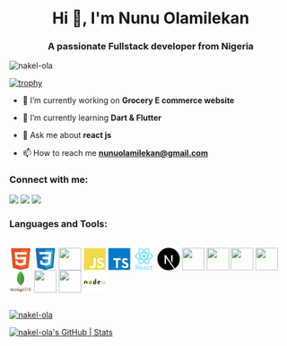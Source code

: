<h1 align="center">Hi 👋, I'm Nunu Olamilekan</h1>
<h3 align="center">A passionate Fullstack developer from Nigeria</h3>

<p align="left"> <img src="https://komarev.com/ghpvc/?username=nakel-ola&label=Profile%20views&color=0e75b6&style=flat" alt="nakel-ola" /> </p>

[![trophy](https://github-profile-trophy.vercel.app/?username=nakel-ola&theme=monokai)](https://github.com/ryo-ma/github-profile-trophy)


- 🔭 I’m currently working on **Grocery E commerce website**

- 🌱 I’m currently learning **Dart & Flutter**

- 💬 Ask me about **react js**

- 📫 How to reach me **nunuolamilekan@gmail.com**

<h3 align="left">Connect with me:</h3>

[<img src="https://img.shields.io/badge/LinkedIn-0077B5?&logo=linkedin&logoColor=white"/>](https://linkedin.com/in/olamilekanabiola)
[<img src="https://img.shields.io/badge/Instagram-E4405F?&logo=instagram&logoColor=white"/>](https://instagram.com/nakel.ola)
[<img src="https://img.shields.io/badge/-HackerRank-green?logo=hackerrank&logoColor=white"/>](https://www.hackerrank.com/nunuolamilekan)

<h3 align="left">Languages and Tools:</h3>

<div style="display: inline_block"><br>
  <img align="center"  height="40" width="40" src="https://raw.githubusercontent.com/devicons/devicon/master/icons/html5/html5-original.svg">
  <img align="center" height="40" width="40" src="https://raw.githubusercontent.com/devicons/devicon/master/icons/css3/css3-original.svg">
  <img align="center" height="40" width="40" src="https://www.vectorlogo.zone/logos/tailwindcss/tailwindcss-icon.svg">
  <img align="center" height="40" width="40" src="https://raw.githubusercontent.com/devicons/devicon/master/icons/javascript/javascript-plain.svg">
  <img align="center" height="40" width="40" src="https://raw.githubusercontent.com/devicons/devicon/master/icons/typescript/typescript-original.svg">
  <img align="center" height="40" width="40" src="https://raw.githubusercontent.com/devicons/devicon/master/icons/react/react-original-wordmark.svg">
  <img align="center" height="40" width="40" src="https://raw.githubusercontent.com/devicons/devicon/master/icons/nextjs/nextjs-original.svg">
  <img align="center" height="40" width="40" src="https://www.vectorlogo.zone/logos/dartlang/dartlang-icon.svg">
  <img align="center" height="40" width="40" src="https://www.vectorlogo.zone/logos/figma/figma-icon.svg">
  <img align="center" height="40" width="40" src="https://www.vectorlogo.zone/logos/flutterio/flutterio-icon.svg">
  <img align="center" height="40" width="40" src="https://www.vectorlogo.zone/logos/jestjsio/jestjsio-icon.svg">
  <img align="center" height="40" width="40" src="https://raw.githubusercontent.com/devicons/devicon/master/icons/mongodb/mongodb-original-wordmark.svg">
  <img align="center" height="40" width="40" src="https://www.vectorlogo.zone/logos/graphql/graphql-icon.svg">
  <img align="center" height="40" width="40" src="https://www.vectorlogo.zone/logos/firebase/firebase-icon.svg">
  <img align="center" height="40" width="40" src="https://raw.githubusercontent.com/devicons/devicon/master/icons/nodejs/nodejs-original-wordmark.svg">
</div>

<br>

[![nakel-ola](https://github-readme-stats.vercel.app/api/top-langs/?username=nakel-ola&hide=html&layout=compact&theme=dracula)](https://github.com/nakel-ola/)

[![nakel-ola's GitHub | Stats](https://stats.quine.sh/nakel-ola/github?theme=dark)](https://quine.sh?utm_source=widgets&utm_campaign=nakel-ola)
